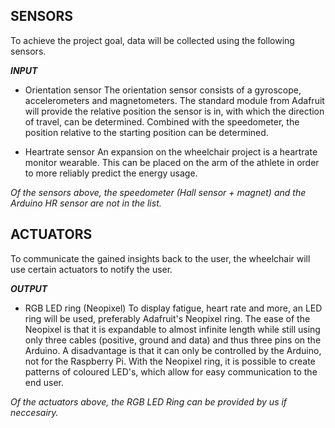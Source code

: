 ## SENSORS

To achieve the project goal, data will be collected using the following sensors.

__*INPUT*__
* Orientation sensor
The orientation sensor consists of a gyroscope, accelerometers and magnetometers. The standard module from Adafruit will provide the relative position the sensor is in, with which the direction of travel, can be determined. Combined with the speedometer, the position relative to the starting position can be determined.

* Heartrate sensor
An expansion on the wheelchair project is a heartrate monitor wearable. This can be placed on the arm of the athlete in order to more reliably predict the energy usage.

*Of the sensors above, the speedometer (Hall sensor + magnet) and the Arduino HR sensor are not in the list.*


## ACTUATORS

To communicate the gained insights back to the user, the wheelchair will use certain actuators to notify the user.

__*OUTPUT*__
* RGB LED ring (Neopixel)
To display fatigue, heart rate and more, an LED ring will be used, preferably Adafruit's Neopixel ring. The ease of the Neopixel is that it is expandable to almost infinite length while still using only three cables (positive, ground and data) and thus three pins on the Arduino. A disadvantage is that it can only be controlled by the Arduino, not for the Raspberry Pi.
With the Neopixel ring, it is possible to create patterns of coloured LED's, which allow for easy communication to the end user.

*Of the actuators above, the RGB LED Ring can be provided by us if neccesairy.*

